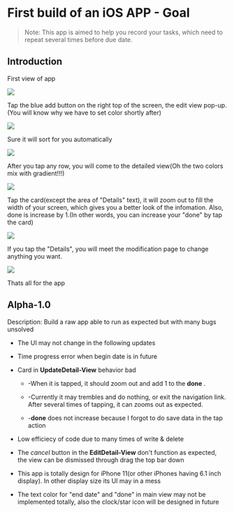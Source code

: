 # First build of an iOS APP - Goal

> Note: This app is aimed to help you record your tasks, which need to repeat several times before due date.

## Introduction

First view of app

![](/Users/celeglow/Desktop/githubgit/Goal/res/res-1.png)

Tap the blue add button on the right top of the screen, the edit view pop-up.(You will know why we have to set color shortly after)



![](/Users/celeglow/Desktop/githubgit/Goal/res/res-2.png)

Sure it will sort for you automatically

![](/Users/celeglow/Desktop/githubgit/Goal/res/res-3.png)

After you tap any row, you will come to the detailed view(Oh the two colors mix with gradient!!!)

![](/Users/celeglow/Desktop/githubgit/Goal/res/res-4.png)

Tap the card(except the area of "Details" text), it will zoom out to fill the width of your screen, which gives you a better look of the infomation. Also, done is increase by 1.(In other words, you can increase your "done" by tap the card)

![](/Users/celeglow/Desktop/githubgit/Goal/res/res-5.png)

If you tap the "Details", you will meet the modification page to change anything you want.

![](/Users/celeglow/Desktop/githubgit/Goal/res/res-6.png)

Thats all for the app

## Alpha-1.0

Description: Build a raw app able to run as expected but with many bugs unsolved

+ The UI may not change in the following updates

+ Time progress error when begin date is in future

+ Card in **UpdateDetail-View** behavior bad
  
  + -When it is tapped, it should zoom out and add 1 to the **done** . 
  
  + -Currently it may trembles and do nothing, or exit the navigation link. After several times of tapping, it can zooms out as expected. 
  
  + -**done** does not increase because I forgot to do save data in the tap action

+ Low efficiecy of code due to many times of write & delete

+ The *cancel* button in the **EditDetail-View** don't function as expected, the view can be dismissed through drag the top bar down

+ This app is totally design for iPhone 11(or other iPhones having 6.1 inch display). In other display size its UI may in a mess

+ The text color for "end date" and "done" in main view may not be implemented totally, also the clock/star icon will be designed in future
